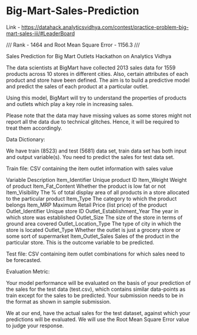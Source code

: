 # Big-Mart-Sales-Prediction

Link - https://datahack.analyticsvidhya.com/contest/practice-problem-big-mart-sales-iii/#LeaderBoard

/// Rank - 1464 and Root Mean Square Error - 1156.3 ///

Sales Prediction for Big Mart Outlets Hackathon on Analytics Vidhya

The data scientists at BigMart have collected 2013 sales data for 1559 products across 10 stores in different cities. Also, certain attributes of each product and store have been defined. The aim is to build a predictive model and predict the sales of each product at a particular outlet.

Using this model, BigMart will try to understand the properties of products and outlets which play a key role in increasing sales.

Please note that the data may have missing values as some stores might not report all the data due to technical glitches. Hence, it will be required to treat them accordingly. 


Data Dictionary:

We have train (8523) and test (5681) data set, train data set has both input and output variable(s). You need to predict the sales for test data set.

Train file: CSV containing the item outlet information with sales value

Variable	                  Description
Item_Identifier	            Unique product ID
Item_Weight	                Weight of product
Item_Fat_Content	          Whether the product is low fat or not
Item_Visibility	            The % of total display area of all products in a store allocated to the particular product
Item_Type	                  The category to which the product belongs
Item_MRP	                  Maximum Retail Price (list price) of the product
Outlet_Identifier	          Unique store ID
Outlet_Establishment_Year	  The year in which store was established
Outlet_Size	                The size of the store in terms of ground area covered
Outlet_Location_Type	      The type of city in which the store is located
Outlet_Type	                Whether the outlet is just a grocery store or some sort of supermarket
Item_Outlet_Sales	          Sales of the product in the particular store. This is the outcome variable to be predicted.

Test file: CSV containing item outlet combinations for which sales need to be forecasted.

Evaluation Metric:

Your model performance will be evaluated on the basis of your prediction of the sales for the test data (test.csv), which contains similar data-points as train except for the sales to be predicted. Your submission needs to be in the format as shown in sample submission.

We at our end, have the actual sales for the test dataset, against which your predictions will be evaluated. We will use the Root Mean Square Error value to judge your response.

